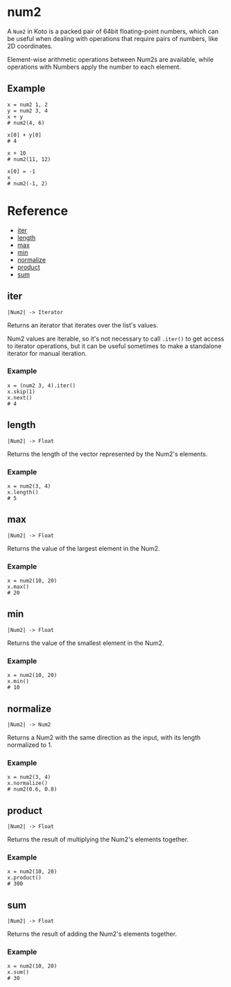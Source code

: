 # num2

A `Num2` in Koto is a packed pair of 64bit floating-point numbers,
which can be useful when dealing with operations that require pairs of numbers,
like 2D coordinates.

Element-wise arithmetic operations between Num2s are available,
while operations with Numbers apply the number to each element.

## Example

```koto
x = num2 1, 2
y = num2 3, 4
x + y
# num2(4, 6)

x[0] + y[0]
# 4

x + 10
# num2(11, 12)

x[0] = -1
x
# num2(-1, 2)
```

# Reference

- [iter](#iter)
- [length](#length)
- [max](#max)
- [min](#min)
- [normalize](#normalize)
- [product](#product)
- [sum](#sum)

## iter

`|Num2| -> Iterator`

Returns an iterator that iterates over the list's values.

Num2 values are iterable, so it's not necessary to call `.iter()` to get access
to iterator operations, but it can be useful sometimes to make a standalone
iterator for manual iteration.

### Example

```koto
x = (num2 3, 4).iter()
x.skip(1)
x.next()
# 4
```

## length

`|Num2| -> Float`

Returns the length of the vector represented by the Num2's elements.

### Example

```koto
x = num2(3, 4)
x.length()
# 5
```

## max

`|Num2| -> Float`

Returns the value of the largest element in the Num2.

### Example

```koto
x = num2(10, 20)
x.max()
# 20
```

## min

`|Num2| -> Float`

Returns the value of the smallest element in the Num2.

### Example

```koto
x = num2(10, 20)
x.min()
# 10
```

## normalize

`|Num2| -> Num2`

Returns a Num2 with the same direction as the input,
with its length normalized to 1.

### Example

```koto
x = num2(3, 4)
x.normalize()
# num2(0.6, 0.8)
```

## product

`|Num2| -> Float`

Returns the result of multiplying the Num2's elements together.

### Example

```koto
x = num2(10, 20)
x.product()
# 300
```

## sum

`|Num2| -> Float`

Returns the result of adding the Num2's elements together.

### Example

```koto
x = num2(10, 20)
x.sum()
# 30
```
